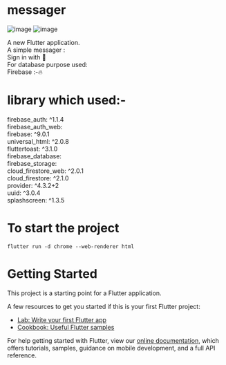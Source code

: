 # messager
![image](https://user-images.githubusercontent.com/63836638/120362259-7f7def80-c328-11eb-8b2f-6027a445f2fe.png)
![image](https://user-images.githubusercontent.com/63836638/120362324-945a8300-c328-11eb-9ede-f9e330cb6af2.png)

A new Flutter application.</br>
A simple messager :</br>
    Sign in with 📧</br>
For database purpose used:</br>
     Firebase :-🔥
    
<h1>library which used:-</h1>
firebase_auth: ^1.1.4</br>
  firebase_auth_web:</br>
  firebase: ^9.0.1</br>
  universal_html: ^2.0.8</br>
  fluttertoast: ^3.1.0</br>
  firebase_database:</br>
  firebase_storage:</br>
  cloud_firestore_web: ^2.0.1</br>
  cloud_firestore: ^2.1.0</br>
  provider: ^4.3.2+2</br>
  uuid: ^3.0.4</br>
  splashscreen: ^1.3.5</br>
<h1>To start the project</h1> 
<code>flutter run -d chrome --web-renderer html</code>

<h1>Getting Started</h1>

This project is a starting point for a Flutter application.

A few resources to get you started if this is your first Flutter project:

- [Lab: Write your first Flutter app](https://flutter.dev/docs/get-started/codelab)
- [Cookbook: Useful Flutter samples](https://flutter.dev/docs/cookbook)

For help getting started with Flutter, view our
[online documentation](https://flutter.dev/docs), which offers tutorials,
samples, guidance on mobile development, and a full API reference.
